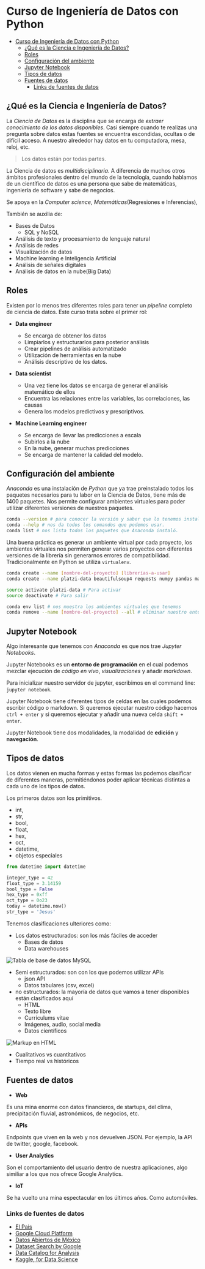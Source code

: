 # Curso de Ingeniería de Datos con Python

- [Curso de Ingeniería de Datos con Python](#curso-de-ingenier%C3%ADa-de-datos-con-python)
  - [¿Qué es la Ciencia e Ingeniería de Datos?](#%C2%BFqu%C3%A9-es-la-ciencia-e-ingenier%C3%ADa-de-datos)
  - [Roles](#roles)
  - [Configuración del ambiente](#configuraci%C3%B3n-del-ambiente)
  - [Jupyter Notebook](#jupyter-notebook)
  - [Tipos de datos](#tipos-de-datos)
  - [Fuentes de datos](#fuentes-de-datos)
    - [Links de fuentes de datos](#links-de-fuentes-de-datos)

## ¿Qué es la Ciencia e Ingeniería de Datos?

La _Ciencia de Datos_ es la disciplina que se encarga de _extraer conocimiento de los datos disponibles_. Casi siempre cuando te realizas una pregunta sobre datos estas fuentes se encuentra escondidas, ocultas o de difícil acceso. A nuestro alrededor hay datos en tu computadora, mesa, reloj, etc.

> Los datos están por todas partes.

La Ciencia de datos es _multidisciplinaria_. A diferencia de muchos otros ámbitos profesionales dentro del mundo de la tecnología, cuando hablamos de un científico de datos es una persona que sabe de matemáticas, ingeniería de software y sabe de negocios.

Se apoya en la _Computer science_, _Matemáticas_(Regresiones e Inferencias),

También se auxilia de:

- Bases de Datos
  - SQL y NoSQL
- Análisis de texto y procesamiento de lenguaje natural
- Análisis de redes
- Visualización de datos
- Machine learning e Inteligencia Artificial
- Análisis de señales digitales
- Análisis de datos en la nube(Big Data)

## Roles

Existen por lo menos tres diferentes roles para tener un _pipeline_ completo de ciencia de datos. Este curso trata sobre el primer rol:

- __Data engineer__
  - Se encarga de obtener los datos
  - Limpiarlos y estructurarlos para posterior análisis
  - Crear pipelines de análisis automatizado
  - Utilización de herramientas en la nube
  - Análisis descriptivo de los datos.

- __Data scientist__
  - Una vez tiene los datos se encarga de generar el análisis matemático de ellos
  - Encuentra las relaciones entre las variables, las correlaciones, las causas
  - Genera los modelos predictivos y prescriptivos.

- __Machine Learning engineer__
  - Se encarga de llevar las predicciones a escala
  - Subirlos a la nube
  - En la nube, generar muchas predicciones
  - Se encarga de mantener la calidad del modelo.

## Configuración del ambiente

_Anaconda_ es una instalación de _Python_ que ya trae preinstalado todos los paquetes necesarios para tu labor en la Ciencia de Datos, tiene más de 1400 paquetes. Nos permite configurar ambientes virtuales para poder utilizar diferentes versiones de nuestros paquetes.

```bash
conda --version # para conocer la versión y saber que lo tenemos instalado
conda --help # nos da todos los comandos que podemos usar.
conda list # nos lista todos los paquetes que Anaconda instaló.
```

Una buena práctica es generar un ambiente virtual por cada proyecto, los ambientes virtuales nos permiten generar varios proyectos con diferentes versiones de la librería sin generarnos errores de compatibilidad. Tradicionalmente en Python se utiliza `virtualenv`.

```bash
conda create --name [nombre-del-proyecto] [librerías-a-usar]
conda create --name platzi-data beautifulsoup4 requests numpy pandas matplotlib yaml
```

```bash
source activate platzi-data # Para activar
source deactivate # Para salir

conda env list # nos muestra los ambientes virtuales que tenemos
conda remove --name [nombre-del-proyecto] --all # eliminar nuestro entorno virtual con todos nuestros paquetes
```

## Jupyter Notebook

Algo interesante que tenemos con _Anaconda_ es que nos trae _Jupyter Notebooks_.

Jupyter Notebooks es un __entorno de programación__ en el cual podemos mezclar ejecución de _código en vivo_, _visualizaciones_ y añadir _markdown_.

Para inicializar nuestro servidor de jupyter, escribimos en el command line: `jupyter notebook`.

Jupyter Notebook tiene diferentes tipos de celdas en las cuales podemos escribir código o markdown. Si queremos ejecutar nuestro código hacemos `ctrl + enter` y si queremos ejecutar y añadir una nueva celda `shift + enter`.

Jupyter Notebook tiene dos modalidades, la modalidad de __edición__ y __navegación__.

## Tipos de datos

Los datos vienen en mucha formas y estas formas las podemos clasificar de diferentes maneras, permitiéndonos poder aplicar técnicas distintas a cada uno de los tipos de datos.

Los primeros datos son los primitivos.

- int,
- str,
- bool,
- float,
- hex,
- oct,
- datetime,
- objetos especiales

```python
from datetime import datetime

integer_type = 42
float_type = 3.14159
bool_type = False
hex_type = 0xff
oct_type = 0o23
today = datetime.now()
str_type = 'Jesus'
```

Tenemos clasificaciones ulteriores como:

- Los datos estructurados: son los más fáciles de acceder
  - Bases de datos
  - Data warehouses

![Tabla de base de datos MySQL](assets/mysql_table_example.png)

- Semi estructurados: son con los que podemos utilizar APIs
  - json API
  - Datos tabulares (csv, excel)
- no estructurados: la mayoría de datos que vamos a tener disponibles están clasificados aquí
  - HTML
  - Texto libre
  - Currículums vitae
  - Imágenes, audio, social media
  - Datos científicos

![Markup en HTML](assets/html_markup_example.png)

- Cualitativos vs cuantitativos
- Tiempo real vs históricos

## Fuentes de datos

- __Web__

Es una mina enorme con datos financieros, de startups, del clima, precipitación fluvial, astronómicos, de negocios, etc.

- __APIs__

Endpoints que viven en la web y nos devuelven JSON. Por ejemplo, la API de twitter, google, facebook.

- __User Analytics__

Son el comportamiento del usuario dentro de nuestra aplicaciones, algo similiar a los que nos ofrece Google Analytics.

- __IoT__

Se ha vuelto una mina espectacular en los últimos años. Como automóviles.

### Links de fuentes de datos

- [El Pais](https://elpais.com/elpais/portada_america.html)
- [Google Cloud Platform](https://console.cloud.google.com/apis/library)
- [Datos Abiertos de México](https://datos.gob.mx/)
- [Dataset Search by Google](https://toolbox.google.com/datasetsearch)
- [Data Catalog for Analysis](https://data.world/)
- [Kaggle, for Data Science](https://www.kaggle.com/)
